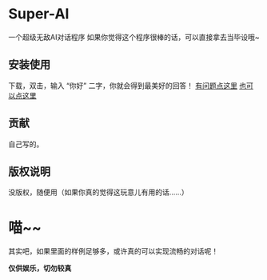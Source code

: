 # Super-AI
一个超级无敌AI对话程序
如果你觉得这个程序很棒的话，可以直接拿去当毕设哦~

## 安装使用
下载，双击，输入 “你好” 二字，你就会得到最美好的回答！
[有问题点这里](baidu.com)
[也可以点这里](bing.com)

## 贡献
自己写的。

## 版权说明
没版权，随便用（如果你真的觉得这玩意儿有用的话……）

# 喵~~
其实吧，如果里面的样例足够多，或许真的可以实现流畅的对话呢！

**仅供娱乐，切勿较真**
